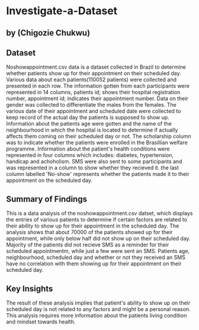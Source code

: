# Investigate-a-Dataset
## by (Chigozie Chukwu)

## Dataset

Noshowappointment.csv data is a dataset collected in Brazil to determine whether patients show up for their appointment on their scheduled day. Various data about each patients(110052 patients) were collected and presented in each row. The information gotten from each participants were represented in 14 columns, patients id; shows their hospital registration number, appointment id; indicates their appointment number. Data on their gender was collected to differentiate the males from the females. The various date of their appointment and scheduled date were collected to keep record of the actual day the patients is supposed to show up. Information about the patients age were gotten and the name of the neighbourhood in which the hospital is located to determine if actually affects them coming on their scheduled day or not. The scholarship column was to indicate whether the patients were enrolled in the Brasillian welfare programme. Information about the patient's health conditions were represented in four columns which includes: diabetes, hypertension, handicap and achoholism. SMS were also sent to some participants and was represented in a column to show whether they recieved it. the last column labelled 'No-show' represents whether the patients made it to their appointment on the scheduled day.

## Summary of Findings

This is a data analysis of the noshowappointment.csv datset, which displays the entries of various patients to determine if certain factors are related to their ability to show up for their appointment in the scheduled day. The analysis shows that about 70000 of the patients showed up for their appointment, while only below half did not show up on their scheduled day. Majority of the patients did not recieve SMS as a reminder for their scheduled appointmentm, while just a few were sent an SMS. Patients age, neighbourhood, scheduled day and whether or not they received an SMS have no correlation with them showing up for their appointment on their scheduled day.

## Key Insights

The result of these analysis implies that patient's ability to show up on their scheduled day is not related to any factors and might be a personal reason. This analysis requires more information about the patients living condition and mindset towards health.
